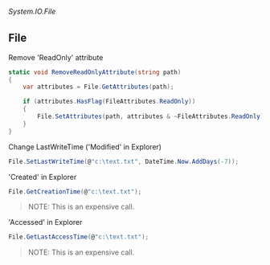 ###### System.IO.File
## File

Remove 'ReadOnly' attribute
``` csharp
static void RemoveReadOnlyAttribute(string path)
{
    var attributes = File.GetAttributes(path);

    if (attributes.HasFlag(FileAttributes.ReadOnly))
    {
        File.SetAttributes(path, attributes & ~FileAttributes.ReadOnly);
    }
}
```

Change LastWriteTime ('Modified' in Explorer)
``` csharp
File.SetLastWriteTime(@"c:\text.txt", DateTime.Now.AddDays(-7));
```

'Created' in Explorer
``` csharp
File.GetCreationTime(@"c:\text.txt");
```

> NOTE: This is an expensive call.


'Accessed' in Explorer
``` csharp
File.GetLastAccessTime(@"c:\text.txt");
```
> NOTE: This is an expensive call.

